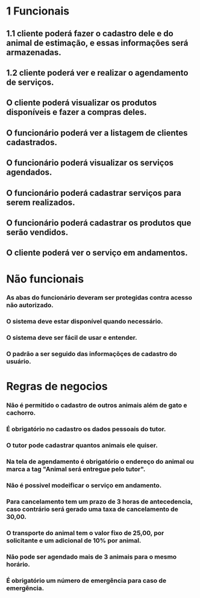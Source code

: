 # 1 Funcionais
## 1.1 cliente poderá fazer o cadastro dele e do animal de estimação, e essas informações será armazenadas.
## 1.2 cliente poderá ver e realizar o agendamento de serviços.
## O cliente poderá visualizar os produtos disponíveis e fazer a compras deles.
## O funcionário poderá ver a listagem de clientes cadastrados.
## O funcionário poderá visualizar os serviços agendados.
## O funcionário poderá cadastrar serviços para serem realizados.
## O funcionário poderá cadastrar os produtos que serão vendidos.
## O cliente poderá ver o serviço em andamentos.

# Não funcionais
### As abas do funcionário deveram ser protegidas contra acesso não autorizado.
### O sistema deve estar disponível quando necessário.
### O sistema deve ser fácil de usar e entender.
### O padrão a ser seguido das informaçõçes de cadastro do usuário.

# Regras de negocios
### Não é permitido o cadastro de outros animais além de gato e cachorro.
### É obrigatório no cadastro os dados pessoais do tutor.
### O tutor pode cadastrar quantos animais ele quiser.
### Na tela de agendamento é obrigatório o endereço do animal ou marca a tag "Animal será entregue pelo tutor".
### Não é possivel modeificar o serviço em andamento.
### Para cancelamento tem um prazo de 3 horas de antecedencia, caso contrário será gerado uma taxa de cancelamento de 30,00.
### O transporte do animal tem o valor fixo de 25,00, por solicitante e um adicional de 10% por animal.
### Não pode ser agendado mais de 3 animais para o mesmo horário.
### É obrigatório um número de emergência para caso de emergência.

###
